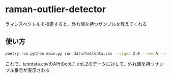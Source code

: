 # raman-outlier-detector
ラマンスペクトルを指定すると、外れ値を持つサンプルを教えてくれる

## 使い方
```bash
poetry run python main.py run data/testdata.csv --sigma 2.0 --row A --column col_1 --column col_2
```

これで、testdata.csvのA行のcol_1, col_2のデータに対して、外れ値を持つサンプル番号が表示される

